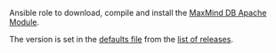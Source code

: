 Ansible role to download, compile and install the [MaxMind DB Apache Module](https://github.com/maxmind/mod_maxminddb).

The version is set in the [defaults file](defaults/main.yml) from the [list of releases](https://github.com/maxmind/mod_maxminddb/releases).
